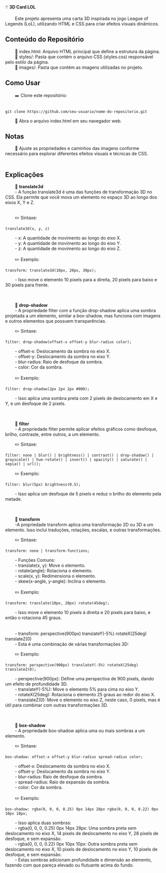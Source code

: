 🃏 <strong>3D Card LOL</strong>

&nbsp; &nbsp; &nbsp; &nbsp; Este projeto apresenta uma carta 3D inspirada no jogo League of Legends (LoL), utilizando HTML e CSS para criar efeitos visuais dinâmicos.

<h2>Conteúdo do Repositório</h2>
&nbsp; &nbsp; &nbsp; &nbsp; 📑 index.html: Arquivo HTML principal que define a estrutura da página. <br>
&nbsp; &nbsp; &nbsp; &nbsp; 📁 styles/: Pasta que contém o arquivo CSS (styles.css) responsável pelo estilo da página. <br>
&nbsp; &nbsp; &nbsp; &nbsp; 📁 images/: Pasta que contém as imagens utilizadas no projeto. <br>

<h2>Como Usar</h2>
&nbsp; &nbsp; &nbsp; &nbsp; ✒️ Clone este repositório: <br><br>

```
git clone https://github.com/seu-usuario/nome-do-repositorio.git
```

&nbsp; &nbsp; &nbsp; &nbsp; 📁 Abra o arquivo index.html em seu navegador web.

<h2>Notas</h2>
&nbsp; &nbsp; &nbsp; &nbsp; 📌 Ajuste as propriedades e caminhos das imagens conforme necessário para explorar diferentes efeitos visuais e técnicas de CSS. <br> <br>

<h2>Explicações</h2>

&nbsp; &nbsp; &nbsp; &nbsp; 📌 <strong>translate3d</strong> <br>
&nbsp; &nbsp; &nbsp; &nbsp; - A função translate3d é uma das funções de transformação 3D no CSS. Ela permite que você mova um elemento no espaço 3D ao longo dos eixos X, Y e Z. <br> <br>

&nbsp; &nbsp; &nbsp; &nbsp; ✏️ Sintaxe:

```
translate3d(x, y, z)
```

&nbsp; &nbsp; &nbsp; &nbsp; - x: A quantidade de movimento ao longo do eixo X. <br>
&nbsp; &nbsp; &nbsp; &nbsp; - y: A quantidade de movimento ao longo do eixo Y. <br>
&nbsp; &nbsp; &nbsp; &nbsp; - z: A quantidade de movimento ao longo do eixo Z. <br><br>
&nbsp; &nbsp; &nbsp; &nbsp; ✏️ Exemplo:

```
transform: translate3d(10px, 20px, 30px);
```

&nbsp; &nbsp; &nbsp; &nbsp; - Isso move o elemento 10 pixels para a direita, 20 pixels para baixo e 30 pixels para frente. <br> <br> <br>



&nbsp; &nbsp; &nbsp; &nbsp; 📌 <strong>drop-shadow</strong> <br>
&nbsp; &nbsp; &nbsp; &nbsp; - A propriedade filter com a função drop-shadow aplica uma sombra projetada a um elemento, similar a box-shadow, mas funciona com imagens e outros elementos que possuem transparências. <br>

&nbsp; &nbsp; &nbsp; &nbsp; ✏️ Sintaxe:

```
filter: drop-shadow(offset-x offset-y blur-radius color);
```

&nbsp; &nbsp; &nbsp; &nbsp; - offset-x: Deslocamento da sombra no eixo X. <br>
&nbsp; &nbsp; &nbsp; &nbsp; - offset-y: Deslocamento da sombra no eixo Y. <br>
&nbsp; &nbsp; &nbsp; &nbsp; - blur-radius: Raio de desfoque da sombra. <br>
&nbsp; &nbsp; &nbsp; &nbsp; - color: Cor da sombra. <br><br>
&nbsp; &nbsp; &nbsp; &nbsp; ✏️ Exemplo:

```
filter: drop-shadow(2px 2px 2px #000);
```

&nbsp; &nbsp; &nbsp; &nbsp; - Isso aplica uma sombra preta com 2 pixels de deslocamento em X e Y, e um desfoque de 2 pixels. <br> <br> <br>



&nbsp; &nbsp; &nbsp; &nbsp; 📌 <strong> filter </strong> <br>
&nbsp; &nbsp; &nbsp; &nbsp; - A propriedade filter permite aplicar efeitos gráficos como desfoque, brilho, contraste, entre outros, a um elemento.

&nbsp; &nbsp; &nbsp; &nbsp; ✏️ Sintaxe:

```
filter: none | blur() | brightness() | contrast() | drop-shadow() | grayscale() | hue-rotate() | invert() | opacity() | saturate() | sepia() | url();
```

&nbsp; &nbsp; &nbsp; &nbsp; ✏️ Exemplo:

```
filter: blur(5px) brightness(0.5);
```

&nbsp; &nbsp; &nbsp; &nbsp; - Isso aplica um desfoque de 5 pixels e reduz o brilho do elemento pela metade.  <br> <br> <br>



&nbsp; &nbsp; &nbsp; &nbsp; 📌 <strong>transform</strong> <br>
&nbsp; &nbsp; &nbsp; &nbsp; -A propriedade transform aplica uma transformação 2D ou 3D a um elemento. Isso inclui traduções, rotações, escalas, e outras transformações. <br>

&nbsp; &nbsp; &nbsp; &nbsp; ✏️ Sintaxe:

```
transform: none | transform-functions;
```

&nbsp; &nbsp; &nbsp; &nbsp; - Funções Comuns: <br>
&nbsp; &nbsp; &nbsp; &nbsp; - translate(x, y): Move o elemento. <br>
&nbsp; &nbsp; &nbsp; &nbsp; - rotate(angle): Rotaciona o elemento. <br>
&nbsp; &nbsp; &nbsp; &nbsp; - scale(x, y): Redimensiona o elemento. <br>
&nbsp; &nbsp; &nbsp; &nbsp; - skew(x-angle, y-angle): Inclina o elemento. <br> <br>
&nbsp; &nbsp; &nbsp; &nbsp; ✏️ Exemplo:

```
transform: translate(10px, 20px) rotate(45deg);
```

&nbsp; &nbsp; &nbsp; &nbsp; - Isso move o elemento 10 pixels à direita e 20 pixels para baixo, e então o rotaciona 45 graus.  <br> <br> <br>
&nbsp; &nbsp; &nbsp; &nbsp; - transform: perspective(900px) translateY(-5%) rotateX(25deg) translateZ(0) <br>
&nbsp; &nbsp; &nbsp; &nbsp; - Esta é uma combinação de várias transformações 3D: <br>

&nbsp; &nbsp; &nbsp; &nbsp; ✏️ Exemplo:

```
transform: perspective(900px) translateY(-5%) rotateX(25deg) translateZ(0);
```

&nbsp; &nbsp; &nbsp; &nbsp; - perspective(900px): Define uma perspectiva de 900 pixels, dando um efeito de profundidade 3D. <br>
&nbsp; &nbsp; &nbsp; &nbsp; - translateY(-5%): Move o elemento 5% para cima no eixo Y. <br>
&nbsp; &nbsp; &nbsp; &nbsp; - rotateX(25deg): Rotaciona o elemento 25 graus ao redor do eixo X. <br>
&nbsp; &nbsp; &nbsp; &nbsp; - translateZ(0): Move o elemento no eixo Z, neste caso, 0 pixels, mas é útil para combinar com outras transformações 3D. <br> <br> <br>



&nbsp; &nbsp; &nbsp; &nbsp; 📌  <strong> box-shadow </strong> <br>
&nbsp; &nbsp; &nbsp; &nbsp; - A propriedade box-shadow aplica uma ou mais sombras a um elemento. <br>

&nbsp; &nbsp; &nbsp; &nbsp; ✏️ Sintaxe:

```
box-shadow: offset-x offset-y blur-radius spread-radius color;
```

&nbsp; &nbsp; &nbsp; &nbsp; - offset-x: Deslocamento da sombra no eixo X. <br>
&nbsp; &nbsp; &nbsp; &nbsp; - offset-y: Deslocamento da sombra no eixo Y. <br>
&nbsp; &nbsp; &nbsp; &nbsp; - blur-radius: Raio de desfoque da sombra. <br>
&nbsp; &nbsp; &nbsp; &nbsp; - spread-radius: Raio de expansão da sombra. <br>
&nbsp; &nbsp; &nbsp; &nbsp; - color: Cor da sombra. <br> <br>
&nbsp; &nbsp; &nbsp; &nbsp; ✏️ Exemplo:

```
box-shadow: rgba(0, 0, 0, 0.25) 0px 14px 28px rgba(0, 0, 0, 0.22) 0px 10px 10px;
```

&nbsp; &nbsp; &nbsp; &nbsp; - Isso aplica duas sombras: <br>
&nbsp; &nbsp; &nbsp; &nbsp; - rgba(0, 0, 0, 0.25) 0px 14px 28px: Uma sombra preta sem deslocamento no eixo X, 14 pixels de deslocamento no eixo Y, 28 pixels de desfoque, e sem expansão. <br>
&nbsp; &nbsp; &nbsp; &nbsp; - rgba(0, 0, 0, 0.22) 0px 10px 10px: Outra sombra preta sem deslocamento no eixo X, 10 pixels de deslocamento no eixo Y, 10 pixels de desfoque, e sem expansão. <br>
&nbsp; &nbsp; &nbsp; &nbsp; - Estas sombras adicionam profundidade e dimensão ao elemento, fazendo com que pareça elevado ou flutuante acima do fundo.
